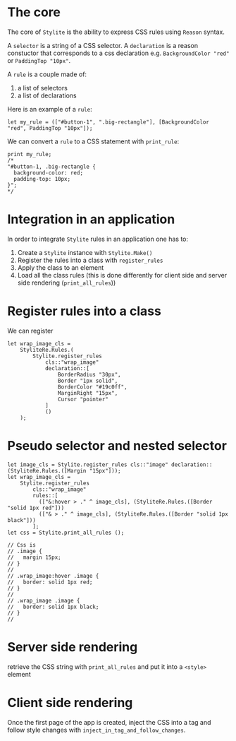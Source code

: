 # The core

The core of `Stylite` is the ability to express CSS rules using `Reason` syntax.

A `selector` is a string of a CSS selector.
A `declaration` is a reason constuctor that corresponds to a css declaration e.g. `BackgroundColor "red"` or `PaddingTop "10px"`.

A `rule` is a couple made of:
1. a list of selectors
2. a list of declarations

Here is an example of a `rule`:
```reason
let my_rule = (["#button-1", ".big-rectangle"], [BackgroundColor "red", PaddingTop "10px"]);
```

We can convert a `rule` to a CSS statement with `print_rule`:
```reason
print my_rule;
/*
"#button-1, .big-rectangle {
  background-color: red;
  padding-top: 10px;
}";
*/
```

# Integration in an application

In order to integrate `Stylite` rules in an application one has to:
1. Create a `Stylite` instance with `Stylite.Make()`
2. Register the rules into a class with `register_rules`
3. Apply the class to an element
4. Load all the class rules (this is done differently for client side and server side rendering (`print_all_rules`))

# Register rules into a class

We can register 
```reason
let wrap_image_cls =
    StyliteRe.Rules.(
        Stylite.register_rules
            cls::"wrap_image"
            declaration::[
                BorderRadius "30px",
                Border "1px solid",
                BorderColor "#19c0ff",
                MarginRight "15px",
                Cursor "pointer"
            ]
            ()
    );
```

# Pseudo selector and nested selector

```reason
let image_cls = Stylite.register_rules cls::"image" declaration::(StyliteRe.Rules.([Margin "15px"]));
let wrap_image_cls = 
    Stylite.register_rules 
        cls::"wrap_image"
        rules::[
          (["&:hover > ." ^ image_cls], (StyliteRe.Rules.([Border "solid 1px red"]))
          (["& > ." ^ image_cls], (StyliteRe.Rules.([Border "solid 1px black"]))
        ];
let css = Stylite.print_all_rules ();

// Css is
// .image {
//   margin 15px;
// }
//
// .wrap_image:hover .image {
//   border: solid 1px red;
// }
//
// .wrap_image .image {
//   border: solid 1px black;
// }
//
```

# Server side rendering

retrieve the CSS string with `print_all_rules` and put it into a `<style>` element

# Client side rendering

Once the first page of the app is created, inject the CSS into a tag and follow style changes with `inject_in_tag_and_follow_changes`.